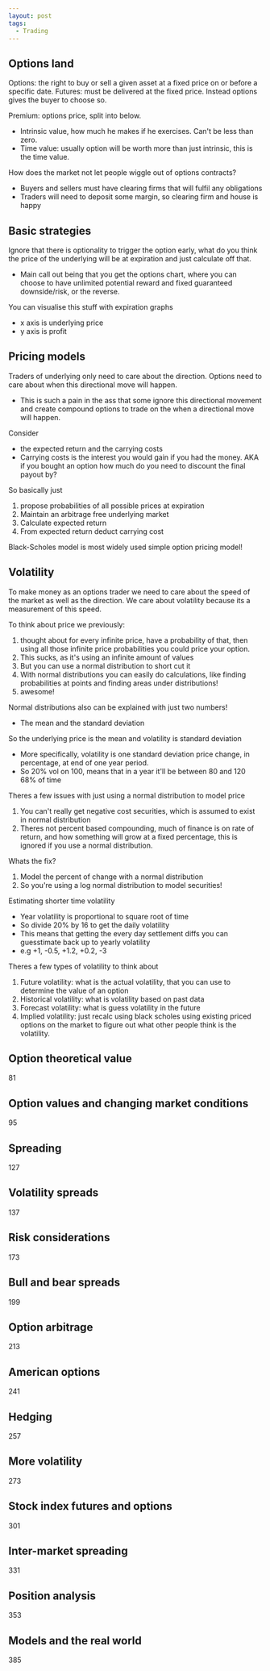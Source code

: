 ```yaml
---
layout: post
tags:
  - Trading
---
```


## Options land
Options: the right to buy or sell a given asset at a fixed price on or before a specific date.
Futures: must be delivered at the fixed price. Instead options gives the buyer to choose so.

Premium: options price, split into below.
- Intrinsic value, how much he makes if he exercises. Can't be less than zero.
- Time value: usually option will be worth more than just intrinsic, this is the time value.

How does the market not let people wiggle out of options contracts?
- Buyers and sellers must have clearing firms that will fulfil any obligations
- Traders will need to deposit some margin, so clearing firm and house is happy

## Basic strategies
Ignore that there is optionality to trigger the option early, what do you think the price of the underlying will be at expiration and just calculate off that.
- Main call out being that you get the options chart, where you can choose to have unlimited potential reward and fixed guaranteed downside/risk, or the reverse.

You can visualise this stuff with expiration graphs
- x axis is underlying price
- y axis is profit

## Pricing models
Traders of underlying only need to care about the direction. Options need to care about when this directional move will happen.
- This is such a pain in the ass that some ignore this directional movement and create compound options to trade on the when a directional move will happen.

Consider
- the expected return and the carrying costs
- Carrying costs is the interest you would gain if you had the money. AKA if you bought an option how much do you need to discount the final payout by?

So basically just
1. propose probabilities of all possible prices at expiration
2. Maintain an arbitrage free underlying market
3. Calculate expected return
4. From expected return deduct carrying cost

Black-Scholes model is most widely used simple option pricing model!
## Volatility
To make money as an options trader we need to care about the speed of the market as well as the direction. We care about volatility because its a measurement of this speed.

To think about price we previously:
1. thought about for every infinite price, have a probability of that, then using all those infinite price probabilities you could price your option.
2. This sucks, as it's using an infinite amount of values
3. But you can use a normal distribution to short cut it
4. With normal distributions you can easily do calculations, like finding probabilities at points and finding areas under distributions!
5. awesome!

Normal distributions also can be explained with just two numbers!
- The mean and the standard deviation

So the underlying price is the mean and volatility is standard deviation
- More specifically, volatility is one standard deviation price change, in percentage, at end of one year period.
- So 20% vol on 100, means that in a year it'll be between 80 and 120 68% of time

Theres a few issues with just using a normal distribution to model price
1. You can't really get negative cost securities, which is assumed to exist in normal distribution
2. Theres not percent based compounding, much of finance is on rate of return, and how something will grow at a fixed percentage, this is ignored if you use a normal distribution.

Whats the fix?
1. Model the percent of change with a normal distribution
2. So you're using a log normal distribution to model securities!

Estimating shorter time volatility
- Year volatility is proportional to square root of time
- So divide 20% by 16 to get the daily volatility
- This means that getting the every day settlement diffs you can guesstimate back up to yearly volatility
- e.g +1, -0.5, +1.2, +0.2, -3

Theres a few types of volatility to think about
1. Future volatility: what is the actual volatility, that you can use to determine the value of an option
2. Historical volatility: what is volatility based on past data
3. Forecast volatility: what is guess volatility in the future
4. Implied volatility: just recalc using black scholes using existing priced options on the market to figure out what other people think is the volatility. 
 
## Option theoretical value
81
## Option values and changing market conditions
95
## Spreading
127
## Volatility spreads
137
## Risk considerations
173
## Bull and bear spreads
199
## Option arbitrage
213
## American options
241
## Hedging
257
## More volatility
273
## Stock index futures and options
301
## Inter-market spreading
331
## Position analysis
353
## Models and the real world
385